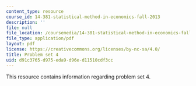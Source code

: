 ```yaml
---
content_type: resource
course_id: 14-381-statistical-method-in-economics-fall-2013
description: ''
file: null
file_location: /coursemedia/14-381-statistical-method-in-economics-fall-2013/d91c3765d975eda9d96ed11510cdf3cc_MIT14_381F13_ps4_2007.pdf
file_type: application/pdf
layout: pdf
license: https://creativecommons.org/licenses/by-nc-sa/4.0/
title: Problem set 4
uid: d91c3765-d975-eda9-d96e-d11510cdf3cc
---
```

This resource contains information regarding problem set 4.